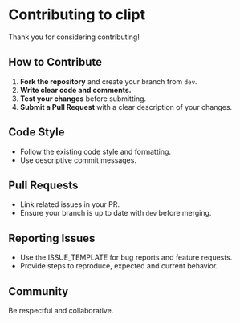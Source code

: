 # Contributing to clipt

Thank you for considering contributing!

## How to Contribute

1. **Fork the repository** and create your branch from `dev`.
2. **Write clear code and comments.**
3. **Test your changes** before submitting.
4. **Submit a Pull Request** with a clear description of your changes.

## Code Style

- Follow the existing code style and formatting.
- Use descriptive commit messages.

## Pull Requests

- Link related issues in your PR.
- Ensure your branch is up to date with `dev` before merging.

## Reporting Issues

- Use the ISSUE_TEMPLATE for bug reports and feature requests.
- Provide steps to reproduce, expected and current behavior.

## Community

Be respectful and collaborative.

